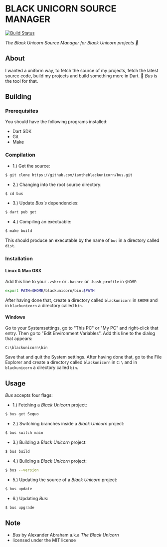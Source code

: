 # BLACK UNICORN SOURCE MANAGER

[![Build Status](https://travis-ci.com/iamtheblackunicorn/bus.svg?branch=master)](https://travis-ci.com/iamtheblackunicorn/bus)

*The Black Unicorn Source Manager for Black Unicorn projects :unicorn:*

## About

I wanted a uniform way, to fetch the source of my projects, fetch the latest source code, build my projects and build something more in Dart. :black_heart: *Bus* is the tool for that.

## Building

### Prerequisites

You should have the following programs installed:

- Dart SDK
- Git
- Make

### Compilation

- 1.) Get the source:
```bash
$ git clone https://github.com/iamtheblackunicorn/bus.git
```

- 2.) Changing into the root source directory:
```bash
$ cd bus
```

- 3.) Update *Bus's* dependencies:
```bash
$ dart pub get
```

- 4.) Compiling an exectuable:
```bash
$ make build
```

This should produce an executable by the name of `bus` in a directory called `dist`.

### Installation

#### Linux & Mac OSX

Add this line to your `.zshrc` or `.bashrc` or `.bash_profile` in `$HOME`:

```bash
export PATH=$HOME/blackunicorn/bin:$PATH
```
After having done that, create a directory called `blackunicorn` in `$HOME` and in `blackunicorn` a directory called `bin`.

#### Windows

Go to your Systemsettings, go to "This PC" or "My PC" and right-click that entry. Then go to "Edit Environment Variables".
Add this line to the dialog that appears:

```
C:\blackunicorn\bin
```

Save that and quit the System settings. After having done that, go to the File Explorer and create a directory called `blackunicorn` in `C:\` and in `blackunicorn` a directory called `bin`.

## Usage

*Bus* accepts four flags:

- 1.) Fetching a *Black Unicorn* project:
```bash
$ bus get Sequo
```

- 2.) Switching branches inside a *Black Unicorn* project:
```bash
$ bus switch main
```

- 3.) Building a *Black Unicorn* project:
```bash
$ bus build
```

- 4.) Building a *Black Unicorn* project:
```bash
$ bus --version
```

- 5.) Updating the source of a *Black Unicorn* project:
```bash
$ bus update
```

- 6.) Updating *Bus*:
```bash
$ bus upgrade
```

## Note

- *Bus* by Alexander Abraham a.k.a *The Black Unicorn*
- licensed under the MIT license
